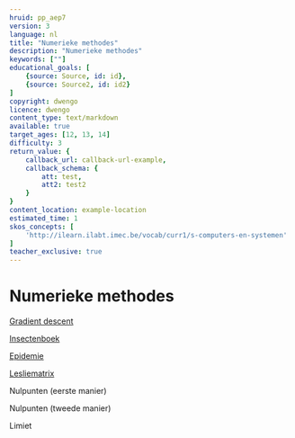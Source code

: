 ```yaml
---
hruid: pp_aep7
version: 3
language: nl
title: "Numerieke methodes"
description: "Numerieke methodes"
keywords: [""]
educational_goals: [
    {source: Source, id: id}, 
    {source: Source2, id: id2}
]
copyright: dwengo
licence: dwengo
content_type: text/markdown
available: true
target_ages: [12, 13, 14]
difficulty: 3
return_value: {
    callback_url: callback-url-example,
    callback_schema: {
        att: test,
        att2: test2
    }
}
content_location: example-location
estimated_time: 1
skos_concepts: [
    'http://ilearn.ilabt.imec.be/vocab/curr1/s-computers-en-systemen'
]
teacher_exclusive: true
---
```


# Numerieke methodes


[Gradient descent](https://dwengo.org/backend/api/learningObject/getWrapped?hruid=kiks_gradient_descent&version=3&language=nl)

[Insectenboek](https://dwengo.org/learning-path.html?hruid=stem_insectbooks&language=nl&te=true&source_page=%2Fpython_programming%2F&source_title=%20Programmeren%20in%20Python#stem5_0;nl;3)

[Epidemie](https://dwengo.org/learning-path.html?hruid=maths_epidemie&language=nl&te=true&source_page=%2Fstem%2F&source_title=%20STEM#pn_inleiding_epidemie;nl;3)

[Lesliematrix](https://dwengo.org/backend/api/learningObject/getWrapped?hruid=stem5_8&version=3&language=nl)

Nulpunten (eerste manier)

Nulpunten (tweede manier)

Limiet





